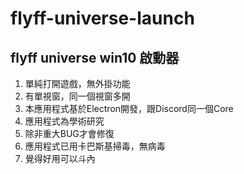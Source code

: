 # flyff-universe-launch

## flyff universe win10 啟動器
1. 單純打開遊戲，無外掛功能
2. 有單視窗，同一個視窗多開
3. 本應用程式基於Electron開發，跟Discord同一個Core
4. 應用程式為學術研究
5. 除非重大BUG才會修復
6. 應用程式已用卡巴斯基掃毒，無病毒
7. 覺得好用可以斗內
